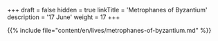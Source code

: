 +++
draft = false
hidden = true
linkTitle = 'Metrophanes of Byzantium'
description = '17 June'
weight = 17
+++

{{% include file="content/en/lives/metrophanes-of-byzantium.md" %}}
